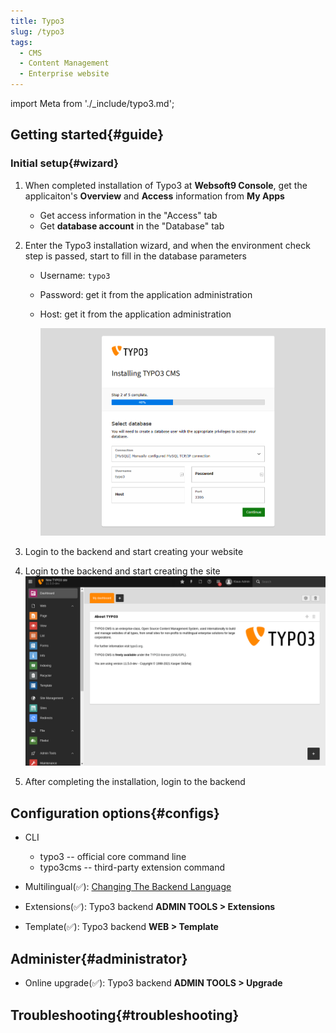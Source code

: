 ```yaml
---
title: Typo3
slug: /typo3
tags:
  - CMS
  - Content Management
  - Enterprise website
---
```


import Meta from './_include/typo3.md';

<Meta name="meta" />

## Getting started{#guide}

### Initial setup{#wizard}

1. When completed installation of Typo3 at **Websoft9 Console**, get the applicaiton's **Overview** and **Access** information from **My Apps**  

   - Get access information in the "Access" tab
   - Get **database account** in the "Database" tab 

2. Enter the Typo3 installation wizard, and when the environment check step is passed, start to fill in the database parameters

   - Username: `typo3`
   - Password: get it from the application administration
   - Host: get it from the application administration

     ![](./assets/typo3-installdb-websoft9.png)

3. Login to the backend and start creating your website

4. Login to the backend and start creating the site  
   ![](./assets/typo3-backend-websoft9.png)

5. After completing the installation, login to the backend

## Configuration options{#configs}

- CLI
  * typo3 -- official core command line
  * typo3cms -- third-party extension command

- Multilingual(✅): [Changing The Backend Language](https://docs.typo3.org/m/typo3/tutorial-getting-started/main/en-us/Setup/BackendLanguages.html#backendlanguages)

- Extensions(✅): Typo3 backend **ADMIN TOOLS > Extensions**
- Template(✅): Typo3 backend **WEB > Template**

## Administer{#administrator}

- Online upgrade(✅): Typo3 backend **ADMIN TOOLS > Upgrade**

## Troubleshooting{#troubleshooting}

